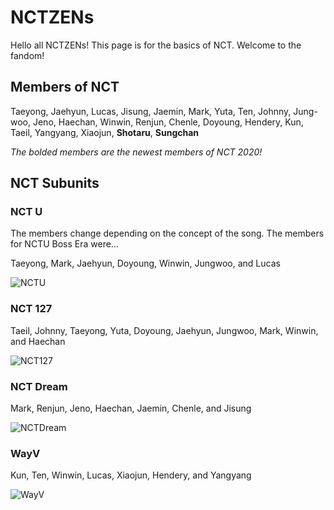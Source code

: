 # NCTZENs

Hello all NCTZENs! This page is for the basics of NCT. Welcome to the fandom!

## Members of NCT
Taeyong,
Jaehyun,
Lucas,
Jisung,
Jaemin,
Mark,
Yuta,
Ten,
Johnny,
Jung-woo,
Jeno,
Haechan,
Winwin,
Renjun,
Chenle,
Doyoung,
Hendery,
Kun,
Taeil,
Yangyang,
Xiaojun,
**Shotaru**,
**Sungchan**

*The bolded members are the newest members of NCT 2020!*

## NCT Subunits
### NCT U
The members change depending on the concept of the song. The members for NCTU Boss Era were...

Taeyong, Mark, Jaehyun, Doyoung, Winwin, Jungwoo, and Lucas

![NCTU](https://lastfm.freetls.fastly.net/i/u/770x0/4ad1583302667c9de572fb86183ba284.jpg)

### NCT 127
Taeil, Johnny, Taeyong, Yuta, Doyoung, Jaehyun, Jungwoo, Mark, Winwin, and Haechan

![NCT127](https://4.bp.blogspot.com/-YVzTDc3Ftc0/XHkOsTIWYAI/AAAAAAAAL7c/xOtQ8yX6PcI91Bdd2BV4TGFttPzWvQ3qQCLcBGAs/s1600/20190214030356_48r3etj38okjo6jbfs0eghmq07_nct127_00_2_psd.jpg)

### NCT Dream
Mark, Renjun, Jeno, Haechan, Jaemin, Chenle, and Jisung

![NCTDream](https://www.hellokpop.com/wp-content/uploads/2018/12/Photo-from-IMBC-660x400.jpg)

### WayV
Kun, Ten, Winwin, Lucas, Xiaojun, Hendery, and Yangyang

![WayV](https://www.allkpop.com/upload/2019/05/content/080738/20190508-wayvjpg.jpg)
